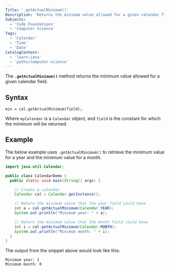 ```yaml
---
Title: '.getActualMinimum()'
Description: 'Returns the minimum value allowed for a given calendar field.'
Subjects:
  - 'Code Foundations'
  - 'Computer Science'
Tags:
  - 'Calendar'
  - 'Time'
  - 'Date'
CatalogContent:
  - 'learn-java'
  - 'paths/computer-science'
---
```


The **`.getActualMinimum()`** method returns the minimum value allowed for a given calendar field.

## Syntax

```pseudo
min = cal.getActualMinimum(field);
```

Where `myCalendar` is a `Calendar` object, and `field` is the constant for which the minimum will be returned.

## Example

The below example uses `.getActualMinimum()` to retrieve the minimum value for a year and the minimum value for a month.

```java
import java.util.Calendar;

public class CalendarDemo {
  public static void main(String[] args) {

    // Create a calendar
    Calendar cal = Calendar.getInstance();

    // Return the minimum value that the year field could have
    int a = cal.getActualMinimum(Calendar.YEAR);
    System.out.println("Minimum year: " + a);

    // Return the minimum value that the month field could have
    int i = cal.getActualMinimum(Calendar.MONTH);
    System.out.println("Minimum month: " + i);
  }
}
```

The output from the snippet above would look like this:

```shell
Minimum year: 1
Minimum month: 0
```
